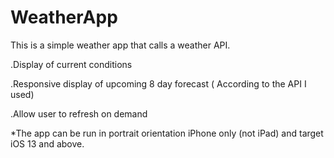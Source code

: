 # WeatherApp

This is a simple weather app that calls a weather API.

.Display of current conditions

.Responsive display of upcoming 8 day forecast ( According to the API  I used)

.Allow user to refresh on demand

*The app can be run in portrait orientation iPhone only (not iPad) and target iOS 13 and above.
